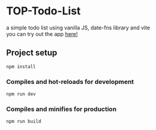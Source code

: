 # TOP-Todo-List
a simple todo list using vanilla JS, date-fns library and vite<br/>
you can try out the app [here!](https://todo-list-top.netlify.app/)

## Project setup
```
npm install
```

### Compiles and hot-reloads for development
```
npm run dev
```

### Compiles and minifies for production
```
npm run build
```
